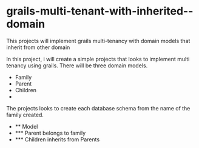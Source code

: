 # grails-multi-tenant-with-inherited--domain
This projects will implement grails multi-tenancy with domain models that inherit from other domain

In this project, i will create a simple projects that looks to implement multi tenancy using grails.
There will be three domain models.
  * Family
  * Parent
  * Children
  * 
The projects looks to create each database schema from the name of the family created.
* ** Model
* *** Parent belongs to family
* *** Children inherits from Parents
